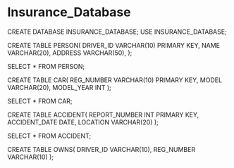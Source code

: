 # Insurance_Database



CREATE DATABASE INSURANCE_DATABASE;
USE INSURANCE_DATABASE;

CREATE TABLE PERSON(
DRIVER_ID VARCHAR(10) PRIMARY KEY,
NAME VARCHAR(20),
ADDRESS VARCHAR(50),
);

SELECT * FROM PERSON;

CREATE TABLE CAR(
REG_NUMBER VARCHAR(10) PRIMARY KEY,
MODEL VARCHAR(20),
MODEL_YEAR INT
);

SELECT * FROM CAR;

CREATE TABLE ACCIDENT(
REPORT_NUMBER INT PRIMARY KEY,
ACCIDENT_DATE DATE,
LOCATION VARCHAR(20)
);

SELECT * FROM ACCIDENT;


CREATE TABLE OWNS(
DRIVER_ID VARCHAR(10),
REG_NUMBER VARCHAR(10)
);
